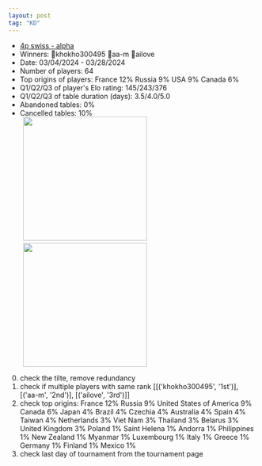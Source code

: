 ```yaml
---
layout: post
tag: "KD"
---
```

- [4p swiss - alpha](https://boardgamearena.com/tournament?id=274958)
- Winners: 🥇khokho300495 🥈aa-m 🥉ailove
- Date: 03/04/2024 - 03/28/2024
- Number of players: 64
- Top origins of players: France 12% Russia 9% USA 9% Canada 6% 
- Q1/Q2/Q3 of player's Elo rating: 145/243/376
- Q1/Q2/Q3 of table duration (days): 3.5/4.0/5.0
- Abandoned tables: 0%
- Cancelled tables: 10% 
<div>
 <img src="/wpoc/assets/images/t_Kingdomino_Elo_20240328225922.png" width="250" style="display: block; margin-left: 30px; margin-bottom: 5px; margin-top:-15px"/>
</div>
<div>
 <img src="/wpoc/assets/images/t_Kingdomino_Duration_20240328230942.png" width="250" style="display: block; margin-left: 30px; margin-bottom: 5px;"/>
</div>


0. check the tilte, remove redundancy
1. check if multiple players with same rank [[('khokho300495', '1st')], [('aa-m', '2nd')], [('ailove', '3rd')]]
2. check top origins: France 12% Russia 9% United States of America 9% Canada 6% Japan 4% Brazil 4% Czechia 4% Australia 4% Spain 4% Taiwan 4% Netherlands 3% Viet Nam 3% Thailand 3% Belarus 3% United Kingdom 3% Poland 1% Saint Helena 1% Andorra 1% Philippines 1% New Zealand 1% Myanmar 1% Luxembourg 1% Italy 1% Greece 1% Germany 1% Finland 1% Mexico 1% 
3. check last day of tournament from the tournament page